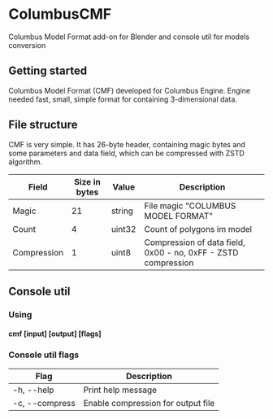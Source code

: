 # ColumbusCMF
Columbus Model Format add-on for Blender and console util for models conversion

## Getting started
Columbus Model Format (CMF) developed for Columbus Engine. Engine needed fast, small, simple format for containing 3-dimensional data.
## File structure
CMF is very simple. It has 26-byte header, containing magic bytes and some parameters and data field, which can be compressed with ZSTD algorithm.

| Field | Size in bytes | Value  |        Description         |
|-------|---------------|--------|----------------------------|
| Magic | 21 | string | File magic "COLUMBUS MODEL FORMAT"|
| Count | 4 | uint32 | Count of polygons im model |
| Compression | 1 | uint8  | Compression of data field, 0x00 - no, 0xFF - ZSTD compression|

## Console util

### Using
#### cmf [input] [output] [flags]

### Console util flags
| Flag           | Description |
|----------------|-------------|
| -h, --help     | Print help message |
| -c, --compress | Enable compression for output file |



